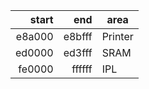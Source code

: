 | start  | end    | area |
|-------:|-------:|------|
| e8a000 | e8bfff | Printer |
| ed0000 | ed3fff | SRAM |
| fe0000 | ffffff | IPL  |
